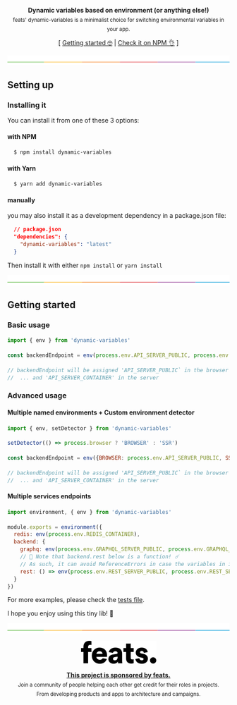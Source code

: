<p align="center">
<strong>Dynamic variables based on environment (or anything else!)</strong><br />
<sub>feats' dynamic-variables is a minimalist choice for switching environmental variables in your app.</sub>
</p>

<p align="center">
  [ <a href="#getting-started">Getting started 🤓</a> | <a href="https://www.npmjs.com/package/dynamic-variables">Check it on NPM 👌</a> ]
</p>


![divider](.github/divider.png)

## Setting up

### Installing it

You can install it from one of these 3 options:

#### with NPM

```bash
  $ npm install dynamic-variables
```

#### with Yarn

```bash
  $ yarn add dynamic-variables
```

#### manually
you may also install it as a development dependency in a package.json file:

```json
  // package.json
  "dependencies": {
    "dynamic-variables": "latest"
  }
```

Then install it with either `npm install` or `yarn install`

![divider](.github/divider.png)

## Getting started

### Basic usage

```js
import { env } from 'dynamic-variables'

const backendEndpoint = env(process.env.API_SERVER_PUBLIC, process.env.API_SERVER_CONTAINER)

// backendEndpoint will be assigned 'API_SERVER_PUBLIC` in the browser
//  ... and 'API_SERVER_CONTAINER' in the server
```


### Advanced usage

#### Multiple named environments + Custom environment detector

```js
import { env, setDetector } from 'dynamic-variables'

setDetector(() => process.browser ? 'BROWSER' : 'SSR')

const backendEndpoint = env({BROWSER: process.env.API_SERVER_PUBLIC, SSR: process.env.API_SERVER_CONTAINER})

// backendEndpoint will be assigned 'API_SERVER_PUBLIC` in the browser
//  ... and 'API_SERVER_CONTAINER' in the server
```

#### Multiple services endpoints

```js
import environment, { env } from 'dynamic-variables'

module.exports = environment({
  redis: env(process.env.REDIS_CONTAINER),
  backend: {
    graphq: env(process.env.GRAPHQL_SERVER_PUBLIC, process.env.GRAPHQL_SERVER_CONTAINER),
    // 🌈 Note that backend.rest below is a function! ☄️
    // As such, it can avoid ReferenceErrors in case the variables in it were not defined
    rest: () => env(process.env.REST_SERVER_PUBLIC, process.env.REST_SERVER_CONTAINER),
  }
})
```

For more examples, please check the [tests file](./index.test.js).

I hope you enjoy using this tiny lib! 🎉

![divider](.github/divider.png)

<a href="https://feats.co">
  <p align="center"><img src="./.github/feats.png" width="171" /><p>
</a>

<p align="center">
<a href="https://feats.co">
  <strong>This project is sponsored by feats.</strong><br />
</a>
<sub>Join a community of people helping each other get credit for their roles in projects.<br />From developing products and apps to architecture and campaigns.</sub>
</p>

